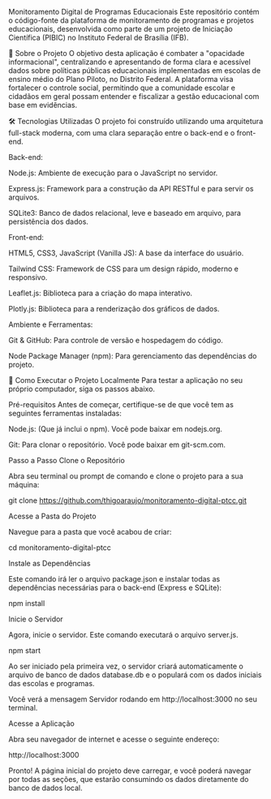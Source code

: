 Monitoramento Digital de Programas Educacionais
Este repositório contém o código-fonte da plataforma de monitoramento de programas e projetos educacionais, desenvolvida como parte de um projeto de Iniciação Científica (PIBIC) no Instituto Federal de Brasília (IFB).

🎯 Sobre o Projeto
O objetivo desta aplicação é combater a "opacidade informacional", centralizando e apresentando de forma clara e acessível dados sobre políticas públicas educacionais implementadas em escolas de ensino médio do Plano Piloto, no Distrito Federal. A plataforma visa fortalecer o controle social, permitindo que a comunidade escolar e cidadãos em geral possam entender e fiscalizar a gestão educacional com base em evidências.

🛠️ Tecnologias Utilizadas
O projeto foi construído utilizando uma arquitetura full-stack moderna, com uma clara separação entre o back-end e o front-end.

Back-end:

Node.js: Ambiente de execução para o JavaScript no servidor.

Express.js: Framework para a construção da API RESTful e para servir os arquivos.

SQLite3: Banco de dados relacional, leve e baseado em arquivo, para persistência dos dados.

Front-end:

HTML5, CSS3, JavaScript (Vanilla JS): A base da interface do usuário.

Tailwind CSS: Framework de CSS para um design rápido, moderno e responsivo.

Leaflet.js: Biblioteca para a criação do mapa interativo.

Plotly.js: Biblioteca para a renderização dos gráficos de dados.

Ambiente e Ferramentas:

Git & GitHub: Para controle de versão e hospedagem do código.

Node Package Manager (npm): Para gerenciamento das dependências do projeto.

🚀 Como Executar o Projeto Localmente
Para testar a aplicação no seu próprio computador, siga os passos abaixo.

Pré-requisitos
Antes de começar, certifique-se de que você tem as seguintes ferramentas instaladas:

Node.js: (Que já inclui o npm). Você pode baixar em nodejs.org.

Git: Para clonar o repositório. Você pode baixar em git-scm.com.

Passo a Passo
Clone o Repositório

Abra seu terminal ou prompt de comando e clone o projeto para a sua máquina:

git clone https://github.com/thigoaraujo/monitoramento-digital-ptcc.git

Acesse a Pasta do Projeto

Navegue para a pasta que você acabou de criar:

cd monitoramento-digital-ptcc

Instale as Dependências

Este comando irá ler o arquivo package.json e instalar todas as dependências necessárias para o back-end (Express e SQLite):

npm install

Inicie o Servidor

Agora, inicie o servidor. Este comando executará o arquivo server.js.

npm start

Ao ser iniciado pela primeira vez, o servidor criará automaticamente o arquivo de banco de dados database.db e o populará com os dados iniciais das escolas e programas.

Você verá a mensagem Servidor rodando em http://localhost:3000 no seu terminal.

Acesse a Aplicação

Abra seu navegador de internet e acesse o seguinte endereço:

http://localhost:3000

Pronto! A página inicial do projeto deve carregar, e você poderá navegar por todas as seções, que estarão consumindo os dados diretamente do banco de dados local.
